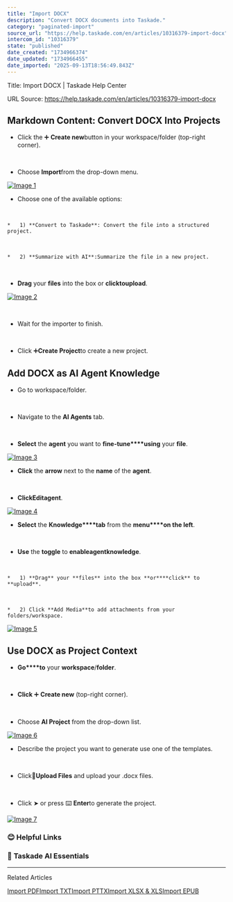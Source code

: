 ```yaml
---
title: "Import DOCX"
description: "Convert DOCX documents into Taskade."
category: "paginated-import"
source_url: "https://help.taskade.com/en/articles/10316379-import-docx"
intercom_id: "10316379"
state: "published"
date_created: "1734966374"
date_updated: "1734966455"
date_imported: "2025-09-13T18:56:49.843Z"
---
```


Title: Import DOCX | Taskade Help Center

URL Source: https://help.taskade.com/en/articles/10316379-import-docx

Markdown Content:
**Convert DOCX Into Projects**
------------------------------

*   Click the ➕ **Create new**button in your workspace/folder (top-right corner).

​

*   Choose **Import**from the drop-down menu.

[![Image 1](https://downloads.intercomcdn.com/i/o/plyqw4hf/1309168830/d2eef3f883fc4154d16c8178217e/import-format-1.jpg?expires=1757791800&signature=f179420332dfdf953bd246549f7c7933ecfd9c0bd35ac5ee3dd6527c227c5f67&req=dSMnH8h4lYlcWfMW1HO4zR2y5teWQkdGNstmbDzGTo7qEFuPXkgN%2FlRyuXlI%0AGJYR1tXX6PDdLtqKT4o%3D%0A)](https://downloads.intercomcdn.com/i/o/plyqw4hf/1309168830/d2eef3f883fc4154d16c8178217e/import-format-1.jpg?expires=1757791800&signature=f179420332dfdf953bd246549f7c7933ecfd9c0bd35ac5ee3dd6527c227c5f67&req=dSMnH8h4lYlcWfMW1HO4zR2y5teWQkdGNstmbDzGTo7qEFuPXkgN%2FlRyuXlI%0AGJYR1tXX6PDdLtqKT4o%3D%0A)

*   Choose one of the available options:

​

    *   1) **Convert to Taskade**: Convert the file into a structured project.

​

    *   2) **Summarize with AI**:Summarize the file in a new project.

​

*   **Drag** your **files** into the box or **click****to****upload**.

[![Image 2](https://downloads.intercomcdn.com/i/o/plyqw4hf/1309168831/9607d1847f57f4c0414a093a5828/import-format-2.jpg?expires=1757791800&signature=ed02b416bcf710c186eecc3828a4a9ae62a400122fae3f24d7f6dd6ea6ac087b&req=dSMnH8h4lYlcWPMW1HO4zbMom%2FsSl0QFZtoEOUOS%2B9aE8IWGriQX2d5wYC2u%0ALqr0%2FVU0P6ZSglWykT8%3D%0A)](https://downloads.intercomcdn.com/i/o/plyqw4hf/1309168831/9607d1847f57f4c0414a093a5828/import-format-2.jpg?expires=1757791800&signature=ed02b416bcf710c186eecc3828a4a9ae62a400122fae3f24d7f6dd6ea6ac087b&req=dSMnH8h4lYlcWPMW1HO4zbMom%2FsSl0QFZtoEOUOS%2B9aE8IWGriQX2d5wYC2u%0ALqr0%2FVU0P6ZSglWykT8%3D%0A)

​

*   Wait for the importer to finish.

​

*   Click ➕**Create Project**to create a new project.

**Add DOCX as AI Agent Knowledge**
----------------------------------

*   Go to workspace/folder.

​

*   Navigate to the **AI Agents** tab.

​

*   **Select** the **agent** you want to **fine-tune****using** your **file**.

[![Image 3](https://downloads.intercomcdn.com/i/o/plyqw4hf/1309168834/5361bc8b193de27f903285aeacf1/agent-knowledge-format-1.png?expires=1757791800&signature=cc1de61ccf31fed31e78f0cc030586a6403d8c5927fc3a8e609f110e5bcac29e&req=dSMnH8h4lYlcXfMW1HO4zeOWH95NE8VoOHDJw5ZpqDPkGrXg5hl%2FAVdndXHx%0AG9wyejAlaDGo7OOHvz8%3D%0A)](https://downloads.intercomcdn.com/i/o/plyqw4hf/1309168834/5361bc8b193de27f903285aeacf1/agent-knowledge-format-1.png?expires=1757791800&signature=cc1de61ccf31fed31e78f0cc030586a6403d8c5927fc3a8e609f110e5bcac29e&req=dSMnH8h4lYlcXfMW1HO4zeOWH95NE8VoOHDJw5ZpqDPkGrXg5hl%2FAVdndXHx%0AG9wyejAlaDGo7OOHvz8%3D%0A)

*   **Click** the **arrow** next to the **name** of the **agent**.

​

*   **Click****Edit****agent**.

[![Image 4](https://downloads.intercomcdn.com/i/o/plyqw4hf/1309168833/5f522c119c8d31cabc46a2526f5e/agent-knowledge-format-2.png?expires=1757791800&signature=89c8a04d2e974edefd0e48044b438da570fb5e855a3b3d3a82795695b3b6b859&req=dSMnH8h4lYlcWvMW1HO4zZACwccTqMJUDtk7ee%2FFjogtEHBRm3iM3ukUS2QZ%0APPuDuqOqGlNLQ2cbuN0%3D%0A)](https://downloads.intercomcdn.com/i/o/plyqw4hf/1309168833/5f522c119c8d31cabc46a2526f5e/agent-knowledge-format-2.png?expires=1757791800&signature=89c8a04d2e974edefd0e48044b438da570fb5e855a3b3d3a82795695b3b6b859&req=dSMnH8h4lYlcWvMW1HO4zZACwccTqMJUDtk7ee%2FFjogtEHBRm3iM3ukUS2QZ%0APPuDuqOqGlNLQ2cbuN0%3D%0A)

*   **Select** the **Knowledge****tab** from the **menu****on the left**.

​

*   **Use** the **toggle** to **enable****agent****knowledge**.

​

    *   1) **Drag** your **files** into the box **or****click** to **upload**.

​

    *   2) Click **Add Media**to add attachments from your folders/workspace.

[![Image 5](https://downloads.intercomcdn.com/i/o/plyqw4hf/1309168839/81f8dba1034752c4b1bc651e3df3/agent-knowledge-3.png?expires=1757791800&signature=8e521dc1d4f6aea65db4050e6ac804e184e2c5ec22db9d6035691d5e8f417d6b&req=dSMnH8h4lYlcUPMW1HO4zdGSmbJa%2BRs7wF%2BfAiECWGV0I27pVjjOH4VRjswH%0AoAu%2BKF8vDNx3IAe%2FUTQ%3D%0A)](https://downloads.intercomcdn.com/i/o/plyqw4hf/1309168839/81f8dba1034752c4b1bc651e3df3/agent-knowledge-3.png?expires=1757791800&signature=8e521dc1d4f6aea65db4050e6ac804e184e2c5ec22db9d6035691d5e8f417d6b&req=dSMnH8h4lYlcUPMW1HO4zdGSmbJa%2BRs7wF%2BfAiECWGV0I27pVjjOH4VRjswH%0AoAu%2BKF8vDNx3IAe%2FUTQ%3D%0A)

**Use DOCX as Project Context**
-------------------------------

*   **Go****to** your **workspace**/**folder**.

​

*   **Click** ➕ **Create new** (top-right corner).

​

*   Choose **AI Project** from the drop-down list.

[![Image 6](https://downloads.intercomcdn.com/i/o/plyqw4hf/1309168832/396712a149bbc432a7231dc8964f/project-context-format-1.jpg?expires=1757791800&signature=40e50e78202804dec6258aef90df0a41e618b48e4cb264a7a6b654f19507cdef&req=dSMnH8h4lYlcW%2FMW1HO4zRkMumPLAKrhrqwgFjirKg5BL6OsmvF0YI8HcRKs%0ANELxzAsNUwZbnIWa5Zc%3D%0A)](https://downloads.intercomcdn.com/i/o/plyqw4hf/1309168832/396712a149bbc432a7231dc8964f/project-context-format-1.jpg?expires=1757791800&signature=40e50e78202804dec6258aef90df0a41e618b48e4cb264a7a6b654f19507cdef&req=dSMnH8h4lYlcW%2FMW1HO4zRkMumPLAKrhrqwgFjirKg5BL6OsmvF0YI8HcRKs%0ANELxzAsNUwZbnIWa5Zc%3D%0A)

*   Describe the project you want to generate use one of the templates.

​

*   Click📎**Upload Files** and upload your .docx files.​

​

*   Click ➤ or press ⌨️ **Enter**to generate the project.

[![Image 7](https://downloads.intercomcdn.com/i/o/plyqw4hf/1309168838/cae01072045df543d3e0107f6ae6/project-context-format-2.png?expires=1757791800&signature=b774f2c0cf8886afda6372fd581fa07b9cb2e02f8ee23d968af137efa81789b2&req=dSMnH8h4lYlcUfMW1HO4zbVpTyiUNfTkzjZv4%2FqLaqlxInH1CPbhpRYn789j%0Ab3xGFG%2FDwKVRMCK5TRo%3D%0A)](https://downloads.intercomcdn.com/i/o/plyqw4hf/1309168838/cae01072045df543d3e0107f6ae6/project-context-format-2.png?expires=1757791800&signature=b774f2c0cf8886afda6372fd581fa07b9cb2e02f8ee23d968af137efa81789b2&req=dSMnH8h4lYlcUfMW1HO4zbVpTyiUNfTkzjZv4%2FqLaqlxInH1CPbhpRYn789j%0Ab3xGFG%2FDwKVRMCK5TRo%3D%0A)

### **😊 Helpful Links**

### 🤖 **Taskade AI Essentials**

* * *

Related Articles

[Import PDF](https://help.taskade.com/en/articles/10316350-import-pdf)[Import TXT](https://help.taskade.com/en/articles/10316389-import-txt)[Import PTTX](https://help.taskade.com/en/articles/10316393-import-pttx)[Import XLSX & XLS](https://help.taskade.com/en/articles/10316402-import-xlsx-xls)[Import EPUB](https://help.taskade.com/en/articles/10316408-import-epub)
